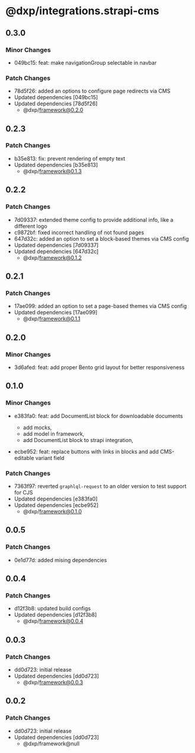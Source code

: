 # @dxp/integrations.strapi-cms

## 0.3.0

### Minor Changes

- 049bc15: feat: make navigationGroup selectable in navbar

### Patch Changes

- 78d5f26: added an options to configure page redirects via CMS
- Updated dependencies [049bc15]
- Updated dependencies [78d5f26]
    - @dxp/framework@0.2.0

## 0.2.3

### Patch Changes

- b35e813: fix: prevent rendering of empty text
- Updated dependencies [b35e813]
    - @dxp/framework@0.1.3

## 0.2.2

### Patch Changes

- 7d09337: extended theme config to provide additional info, like a different logo
- c9872bf: fixed incorrect handling of not found pages
- 647d32c: added an option to set a block-based themes via CMS config
- Updated dependencies [7d09337]
- Updated dependencies [647d32c]
    - @dxp/framework@0.1.2

## 0.2.1

### Patch Changes

- 17ae099: added an option to set a page-based themes via CMS config
- Updated dependencies [17ae099]
    - @dxp/framework@0.1.1

## 0.2.0

### Minor Changes

- 3d6afed: feat: add proper Bento grid layout for better responsiveness

## 0.1.0

### Minor Changes

- e383fa0: feat: add DocumentList block for downloadable documents

    - add mocks,
    - add model in framework,
    - add DocumentList block to strapi integration,

- ecbe952: feat: replace buttons with links in blocks and add CMS-editable variant field

### Patch Changes

- 7363f97: reverted `graphlql-request` to an older version to test support for CJS
- Updated dependencies [e383fa0]
- Updated dependencies [ecbe952]
    - @dxp/framework@0.1.0

## 0.0.5

### Patch Changes

- 0e1d77d: added mising dependencies

## 0.0.4

### Patch Changes

- d12f3b8: updated build configs
- Updated dependencies [d12f3b8]
    - @dxp/framework@0.0.4

## 0.0.3

### Patch Changes

- dd0d723: initial release
- Updated dependencies [dd0d723]
    - @dxp/framework@0.0.3

## 0.0.2

### Patch Changes

- dd0d723: initial release
- Updated dependencies [dd0d723]
    - @dxp/framework@null
